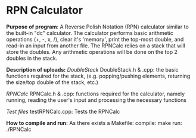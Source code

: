   # RPN Calculator
  **Purpose of program**: A Reverse Polish Notation (RPN) calculator similar to the built-in "dc" calculator. 
     The calculator performs basic arithmetic operations (+, -, x, /), clear it's 
     'memory', print the top-most double, and read-in an input from another file. The 
     RPNCalc relies on a stack that will store the doubles. Any arithmetic operations 
     will be done on the top 2 doubles in the stack.

     
 **Description of uploads:**
  *DoubleStack*
  DoubleStack.h	& .cpp: the basic functions required for the stack, (e.g. popping/pushing elements, returning the size/top double of the stack, etc.)
  
  *RPNCalc*
  RPNCalc.h & .cpp: functions required for the calculator, namely running, reading the user's input and processing the necessary functions
     
  *Test files*
  testRPNCalc.cpp: Tests the RPNCalc
     
  **How to compile and run:**
     As there exists a Makefile:
       compile: make
       run:     ./RPNCalc
